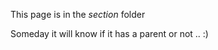 <!--
Title: Yet another page
Description: This is a child of section
Keywords: section, wiki, child
Tags: section, child, shiclksdjf, lsakdfj, lsldkajf
-->

This page is in the *section* folder

Someday it will know if it has a parent or not .. :)
